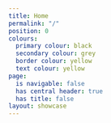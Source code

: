 ```yaml
---
title: Home
permalink: "/"
position: 0
colours:
  primary colour: black
  secondary colour: grey
  border colour: yellow
  text colour: yellow
page:
  is navigable: false
  has central header: true
  has title: false
layout: showcase
---
```


